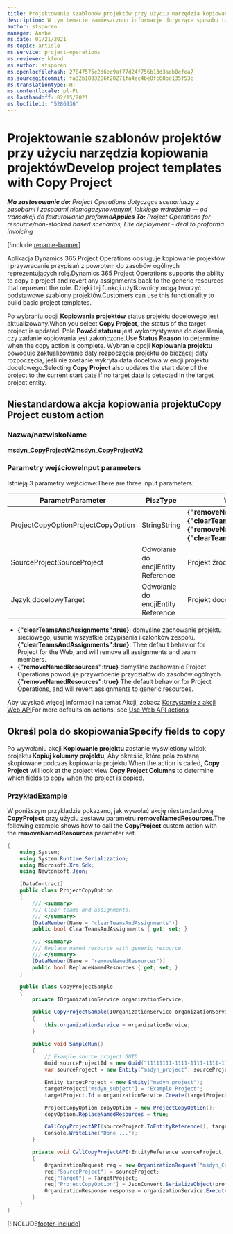 ```yaml
---
title: Projektowanie szablonów projektów przy użyciu narzędzia kopiowania projektów
description: W tym temacie zamieszczono informacje dotyczące sposobu tworzenia szablonów projektów przy użyciu niestandardowej akcji kopiowania projektów.
author: stsporen
manager: Annbe
ms.date: 01/21/2021
ms.topic: article
ms.service: project-operations
ms.reviewer: kfend
ms.author: stsporen
ms.openlocfilehash: 27847575e2d6ec9af77d24f756b13d3aeb0efea7
ms.sourcegitcommit: fa32b1893286f20271fa4ec4be8fc68bd135f53c
ms.translationtype: HT
ms.contentlocale: pl-PL
ms.lasthandoff: 02/15/2021
ms.locfileid: "5286936"
---
```

# <a name="develop-project-templates-with-copy-project"></a><span data-ttu-id="6d679-103">Projektowanie szablonów projektów przy użyciu narzędzia kopiowania projektów</span><span class="sxs-lookup"><span data-stu-id="6d679-103">Develop project templates with Copy Project</span></span>

<span data-ttu-id="6d679-104">_**Ma zastosowanie do:** Project Operations dotyczące scenariuszy z zasobami i zasobami niemagazynowanymi, lekkiego wdrażania — od transakcji do fakturowania proforma_</span><span class="sxs-lookup"><span data-stu-id="6d679-104">_**Applies To:** Project Operations for resource/non-stocked based scenarios, Lite deployment - deal to proforma invoicing_</span></span>

[!include [rename-banner](~/includes/cc-data-platform-banner.md)]

<span data-ttu-id="6d679-105">Aplikacja Dynamics 365 Project Operations obsługuje kopiowanie projektów i przywracanie przypisań z powrotem do zasobów ogólnych reprezentujących rolę.</span><span class="sxs-lookup"><span data-stu-id="6d679-105">Dynamics 365 Project Operations supports the ability to copy a project and revert any assignments back to the generic resources that represent the role.</span></span> <span data-ttu-id="6d679-106">Dzięki tej funkcji użytkownicy mogą tworzyć podstawowe szablony projektów.</span><span class="sxs-lookup"><span data-stu-id="6d679-106">Customers can use this functionality to build basic project templates.</span></span>

<span data-ttu-id="6d679-107">Po wybraniu opcji **Kopiowania projektów** status projektu docelowego jest aktualizowany.</span><span class="sxs-lookup"><span data-stu-id="6d679-107">When you select **Copy Project**, the status of the target project is updated.</span></span> <span data-ttu-id="6d679-108">Pole **Powód statusu** jest wykorzystywane do określenia, czy zadanie kopiowania jest zakończone.</span><span class="sxs-lookup"><span data-stu-id="6d679-108">Use **Status Reason** to determine when the copy action is complete.</span></span> <span data-ttu-id="6d679-109">Wybranie opcji **Kopiowania projektu** powoduje zaktualizowanie daty rozpoczęcia projektu do bieżącej daty rozpoczęcia, jeśli nie zostanie wykryta data docelowa w encji projektu docelowego.</span><span class="sxs-lookup"><span data-stu-id="6d679-109">Selecting **Copy Project** also updates the start date of the project to the current start date if no target date is detected in the target project entity.</span></span>

## <a name="copy-project-custom-action"></a><span data-ttu-id="6d679-110">Niestandardowa akcja kopiowania projektu</span><span class="sxs-lookup"><span data-stu-id="6d679-110">Copy Project custom action</span></span> 

### <a name="name"></a><span data-ttu-id="6d679-111">Nazwa/nazwisko</span><span class="sxs-lookup"><span data-stu-id="6d679-111">Name</span></span> 

<span data-ttu-id="6d679-112">**msdyn_CopyProjectV2**</span><span class="sxs-lookup"><span data-stu-id="6d679-112">**msdyn_CopyProjectV2**</span></span>

### <a name="input-parameters"></a><span data-ttu-id="6d679-113">Parametry wejściowe</span><span class="sxs-lookup"><span data-stu-id="6d679-113">Input parameters</span></span>
<span data-ttu-id="6d679-114">Istnieją 3 parametry wejściowe:</span><span class="sxs-lookup"><span data-stu-id="6d679-114">There are three input parameters:</span></span>

| <span data-ttu-id="6d679-115">Parametr</span><span class="sxs-lookup"><span data-stu-id="6d679-115">Parameter</span></span>          | <span data-ttu-id="6d679-116">Pisz</span><span class="sxs-lookup"><span data-stu-id="6d679-116">Type</span></span>   | <span data-ttu-id="6d679-117">Wartości</span><span class="sxs-lookup"><span data-stu-id="6d679-117">Values</span></span>                                                   | 
|--------------------|--------|----------------------------------------------------------|
| <span data-ttu-id="6d679-118">ProjectCopyOption</span><span class="sxs-lookup"><span data-stu-id="6d679-118">ProjectCopyOption</span></span>  | <span data-ttu-id="6d679-119">String</span><span class="sxs-lookup"><span data-stu-id="6d679-119">String</span></span> | <span data-ttu-id="6d679-120">**{"removeNamedResources":true}** lub **{"clearTeamsAndAssignments":true}**</span><span class="sxs-lookup"><span data-stu-id="6d679-120">**{"removeNamedResources":true}** or **{"clearTeamsAndAssignments":true}**</span></span> |
| <span data-ttu-id="6d679-121">SourceProject</span><span class="sxs-lookup"><span data-stu-id="6d679-121">SourceProject</span></span>      | <span data-ttu-id="6d679-122">Odwołanie do encji</span><span class="sxs-lookup"><span data-stu-id="6d679-122">Entity Reference</span></span> | <span data-ttu-id="6d679-123">Projekt źródłowy</span><span class="sxs-lookup"><span data-stu-id="6d679-123">Source Project</span></span> |
| <span data-ttu-id="6d679-124">Język docelowy</span><span class="sxs-lookup"><span data-stu-id="6d679-124">Target</span></span>             | <span data-ttu-id="6d679-125">Odwołanie do encji</span><span class="sxs-lookup"><span data-stu-id="6d679-125">Entity Reference</span></span> | <span data-ttu-id="6d679-126">Projekt docelowy</span><span class="sxs-lookup"><span data-stu-id="6d679-126">Target Project</span></span> |


- <span data-ttu-id="6d679-127">**{"clearTeamsAndAssignments":true}**: domyślne zachowanie projektu sieciowego, usunie wszystkie przypisania i członków zespołu.</span><span class="sxs-lookup"><span data-stu-id="6d679-127">**{"clearTeamsAndAssignments":true}**: Thee default behavior for Project for the Web, and will remove all assignments and team members.</span></span>
- <span data-ttu-id="6d679-128">**{"removeNamedResources":true}** domyślne zachowanie Project Operations powoduje przywrócenie przydziałów do zasobów ogólnych.</span><span class="sxs-lookup"><span data-stu-id="6d679-128">**{"removeNamedResources":true}** The default behavior for Project Operations, and will revert assignments to generic resources.</span></span>

<span data-ttu-id="6d679-129">Aby uzyskać więcej informacji na temat Akcji, zobacz [Korzystanie z akcji Web API](https://docs.microsoft.com/powerapps/developer/common-data-service/webapi/use-web-api-actions)</span><span class="sxs-lookup"><span data-stu-id="6d679-129">For more defaults on actions, see [Use Web API actions](https://docs.microsoft.com/powerapps/developer/common-data-service/webapi/use-web-api-actions)</span></span>

## <a name="specify-fields-to-copy"></a><span data-ttu-id="6d679-130">Określ pola do skopiowania</span><span class="sxs-lookup"><span data-stu-id="6d679-130">Specify fields to copy</span></span> 
<span data-ttu-id="6d679-131">Po wywołaniu akcji **Kopiowanie projektu** zostanie wyświetlony widok projektu **Kopiuj kolumny projektu**, Aby określić, które pola zostaną skopiowane podczas kopiowania projektu.</span><span class="sxs-lookup"><span data-stu-id="6d679-131">When the action is called, **Copy Project** will look at the project view **Copy Project Columns** to determine which fields to copy when the project is copied.</span></span>


### <a name="example"></a><span data-ttu-id="6d679-132">Przykład</span><span class="sxs-lookup"><span data-stu-id="6d679-132">Example</span></span>
<span data-ttu-id="6d679-133">W poniższym przykładzie pokazano, jak wywołać akcję niestandardową **CopyProject** przy użyciu zestawu parametru **removeNamedResources**.</span><span class="sxs-lookup"><span data-stu-id="6d679-133">The following example shows how to call the **CopyProject** custom action with the **removeNamedResources** parameter set.</span></span>
```C#
{
    using System;
    using System.Runtime.Serialization;
    using Microsoft.Xrm.Sdk;
    using Newtonsoft.Json;

    [DataContract]
    public class ProjectCopyOption
    {
        /// <summary>
        /// Clear teams and assignments.
        /// </summary>
        [DataMember(Name = "clearTeamsAndAssignments")]
        public bool ClearTeamsAndAssignments { get; set; }

        /// <summary>
        /// Replace named resource with generic resource.
        /// </summary>
        [DataMember(Name = "removeNamedResources")]
        public bool ReplaceNamedResources { get; set; }
    }

    public class CopyProjectSample
    {
        private IOrganizationService organizationService;

        public CopyProjectSample(IOrganizationService organizationService)
        {
            this.organizationService = organizationService;
        }

        public void SampleRun()
        {
            // Example source project GUID
            Guid sourceProjectId = new Guid("11111111-1111-1111-1111-111111111111");
            var sourceProject = new Entity("msdyn_project", sourceProjectId);

            Entity targetProject = new Entity("msdyn_project");
            targetProject["msdyn_subject"] = "Example Project";
            targetProject.Id = organizationService.Create(targetProject);

            ProjectCopyOption copyOption = new ProjectCopyOption();
            copyOption.ReplaceNamedResources = true;

            CallCopyProjectAPI(sourceProject.ToEntityReference(), targetProject.ToEntityReference(), copyOption);
            Console.WriteLine("Done ...");
        }

        private void CallCopyProjectAPI(EntityReference sourceProject, EntityReference TargetProject, ProjectCopyOption projectCopyOption)
        {
            OrganizationRequest req = new OrganizationRequest("msdyn_CopyProjectV2");
            req["SourceProject"] = sourceProject;
            req["Target"] = TargetProject;
            req["ProjectCopyOption"] = JsonConvert.SerializeObject(projectCopyOption);
            OrganizationResponse response = organizationService.Execute(req);
        }
    }
}
```


[!INCLUDE[footer-include](../includes/footer-banner.md)]